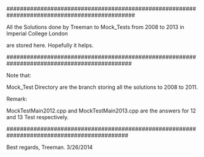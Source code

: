 ##############################################################################################


All the Solutions done by Treeman to Mock_Tests from 2008 to 2013 in Imperial College London

are stored here. Hopefully it helps. 

#############################################################################################

Note that:

Mock_Test Directory are the branch storing all the solutions to 2008 to 2011.




Remark:

MockTestMain2012.cpp and MockTestMain2013.cpp are the answers for 12 and 13 Test respectively.



############################################################################################

Best regards, Treeman. 3/26/2014
